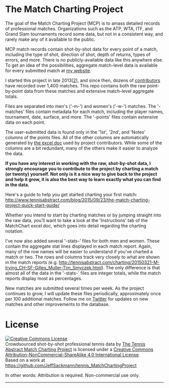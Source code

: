 # The Match Charting Project

The goal of the Match Charting Project (MCP) is to amass detailed records of professional matches. Organizations such as the ATP, WTA, ITF, and Grand Slam tournaments record some data, but not in a consistent way, and rarely make any of it available to the public.

MCP match records contain shot-by-shot data for every point of a match, including the type of shot, direction of shot, depth of returns, types of errors, and more. There is no publicly-available data like this anywhere else. To get an idea of the possibilities, aggregate match-level data is available for every submitted match at [my website][1].

I started this project in late 2013[[2]], and since then, dozens of [contributors][3] have recorded over 1,400 matches. This repo contains both the raw point-by-point data from these matches and extensive match-level aggregate totals.

Files are separated into men's ('-m-') and women's ('-w-') matches. The '-matches' files contain metadata for each match, including the player names, tournament, date, surface, and more. The '-points' files contain extensive data on each point.

The user-submitted data is found only in the '1st', '2nd', and 'Notes' columns of the points files. All of the other columns are automatically generated by [the excel doc][4] used by project contributors. While some of the columns are a bit redundant, many of the others make it easier to analyze the data.

**If you have any interest in working with the raw, shot-by-shot data, I strongly encourage you to contribute to the project by charting a match (or twenty) yourself. Not only is it a nice way to give back to the project and help it grow, it is also the best way to learn exactly what you can find in the data.**

Here's a guide to help you get started charting your first match:
http://www.tennisabstract.com/blog/2015/09/23/the-match-charting-project-quick-start-guide/ 

Whether you intend to start by charting matches or by jumping straight into the raw data, you'll want to take a look at the 'Instructions' tab of the MatchChart excel doc, which goes into detail regarding the charting notation.

I've now also added several '-stats-' files for both men and women. These contain the aggregate stat lines displayed in each match report. Again, many of the row names will be easier to understand if you've charted a match or two. The rows and columns track very closely to what are shown in the match reports (e.g. http://tennisabstract.com/charting/20150321-M-Irving_CH-SF-Gilles_Muller-Tim_Smyczek.html). The only difference is that almost all of the data in the '-stats-' files are integer totals, while the match reports display most as percentages.

New matches are submitted several times per week. As the project continues to grow, I will update these files periodically, approximately once per 100 additional matches. Follow me on [Twitter][5] for updates on new matches and other improvements to the database.

# License

<a rel="license" href="http://creativecommons.org/licenses/by-nc-sa/4.0/"><img alt="Creative Commons License" style="border-width:0" src="https://i.creativecommons.org/l/by-nc-sa/4.0/88x31.png" /></a><br /><span xmlns:dct="http://purl.org/dc/terms/" href="http://purl.org/dc/dcmitype/Dataset" property="dct:title" rel="dct:type">Crowdsourced shot-by-shot professional tennis data</span> by <a xmlns:cc="http://creativecommons.org/ns#" href="http://www.tennisabstract.com/charting/meta.html" property="cc:attributionName" rel="cc:attributionURL">The Tennis Abstract Match Charting Project</a> is licensed under a <a rel="license" href="http://creativecommons.org/licenses/by-nc-sa/4.0/">Creative Commons Attribution-NonCommercial-ShareAlike 4.0 International License</a>.<br />Based on a work at <a xmlns:dct="http://purl.org/dc/terms/" href="https://github.com/JeffSackmann/tennis_MatchChartingProject" rel="dct:source">https://github.com/JeffSackmann/tennis_MatchChartingProject</a>

In other words: Attribution is required. Non-commercial use only.

---

[1]: http://www.tennisabstract.com/charting/meta.html

[2]: http://heavytopspin.com/2013/11/26/the-match-charting-project/

[3]: http://www.tennisabstract.com/charting/meta.html#contributors

[4]: ./MatchChart%200.1.5.xlsm

[5]: http://www.twitter.com/tennisabstract
